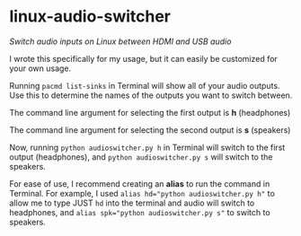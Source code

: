 # linux-audio-switcher
_Switch audio inputs on Linux between HDMI and USB audio_

I wrote this specifically for my usage, but it can easily be customized for your own usage.

Running `pacmd list-sinks` in Terminal will show all of your audio outputs. Use this to determine the names of the outputs you want to switch between.

The command line argument for selecting the first output is **h** (headphones)

The command line argument for selecting the second output is **s** (speakers)

Now, running `python audioswitcher.py h` in Terminal will switch to the first output (headphones), and `python audioswitcher.py s` will switch to the speakers.

For ease of use, I recommend creating an **alias** to run the command in Terminal.
For example, I used `alias hd="python audioswitcher.py h"` to allow me to type JUST `hd` into the terminal and audio will switch to headphones, and `alias spk="python audioswitcher.py s"` to switch to speakers.
